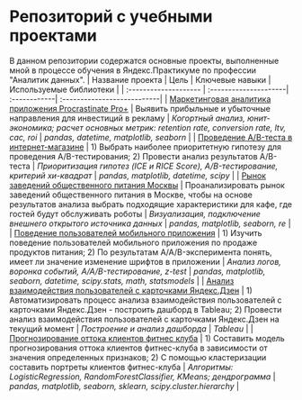 # Репозиторий с учебными проектами
В данном репозитории содержатся основные проекты, выполненные мной в процессе обучения в Яндекс.Практикуме по профессии "Аналитик данных".
| Название проекта | Цель | Ключевые навыки | Используемые библиотеки |
| :-------------------- | :---------------------| :------------| :---------------------------|
| [Маркетинговая аналитика приложения Procrastinate Pro+](https://github.com/natalia-zaytseva/study_projects/tree/main/business_metrics) | Выявить прибыльные и убыточные направления для инвестиций в рекламу | *Когортный анализ, юнит-экономика; расчет основных метрик: retention rate, conversion rate, ltv, cac, roi* | *pandas, datetime, matplotlib, seaborn* | 
| [Проведение A/B-теста в интернет-магазине](https://github.com/natalia-zaytseva/study_projects/tree/main/ab_test) | 1) Выбрать наиболее приоритетную гипотезу для проведения A/B-тестирования; 2) Провести анализ результатов A/B-теста | *Приоритизация гипотез (ICE и RICE Score), A/B-тестирование, критерий хи-квадрат* | *pandas, matplotlib, datetime, scipy* |
| [Рынок заведений общественного питания Москвы](https://github.com/natalia-zaytseva/study_projects/tree/main/rest_viz) | Проанализировать рынок заведений общественного питания в Москве, чтобы на основе результатов анализа выбрать подходящие характеристики для кафе, где гостей будут обслуживать роботы | *Визуализация, подключение внешнего открытого источника данных* | *pandas, matplotlib, seaborn, re* |
| [Поведение пользователей мобильного приложения](https://github.com/natalia-zaytseva/study_projects/tree/main/logs_analysis) | 1) Изучить поведение пользователей мобильного приложения по продаже продуктов питания; 2) По результатам A/A/B-эксперимента понять, имеет ли значение изменение шрифтов в приложении | *Анализ логов, воронка событий, A/A/B-тестирование, z-test* | *pandas, matplotlib, seaborn, datetime, scipy.stats, math, statsmodels* |
| [Анализ взаимодействия пользователей с карточками Яндекс.Дзен](https://github.com/natalia-zaytseva/study_projects/tree/main/dashboard_zen) | 1) Автоматизировать процесс анализа взаимодействия пользователей с карточками Яндекс.Дзен - построить дашборд в Tableau; 2) Провести анализ взаимодействия пользователей с карточками Яндекс.Дзен на текущий момент | *Построение и анализ дашборда* | *Tableau* |
| [Прогнозирование оттока клиентов фитнес клуба](https://github.com/natalia-zaytseva/study_projects/tree/main/churn_prediction) | 1) Составить модель прогнозирования оттока клиентов фитнес-клуба в зависимости от значения определенных признаков; 2) С помощью кластеризации составить портреты клиентов фитнес-клуба | *Алгоритмы: LogisticRegression, RandomForestClassifier, KMeans; дендрограмма* | *pandas, matplotlib, seaborn, sklearn, scipy.cluster.hierarchy* |




